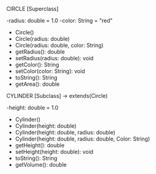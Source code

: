 CIRCLE [Superclass]

-radius: double = 1.0
-color: String = "red"

+ Circle()
+ Circle(radius: double)
+ Circle(radius: double, color: String)
+ getRadius(): double
+ setRadius(radius: double): void
+ getColor(): String
+ setColor(color: String): void
+ toString(): String
+ getArea(): double

CYLINDER [Subclass] -> extends(Circle)

-height: double = 1.0

+ Cylinder()
+ Cylinder(height: double)
+ Cylinder(height: double, radius: double)
+ Cylinder(height: double, radius: double, Color: String)
+ getHeight(): double
+ setHeight(height: double): void
+ toString(): String
+ getVolume(): double